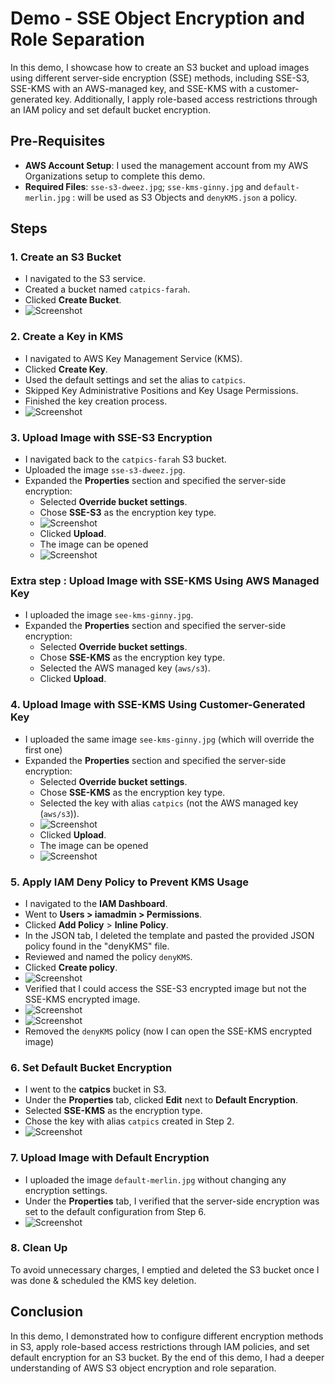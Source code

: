 # Demo - SSE Object Encryption and Role Separation

In this demo, I showcase how to create an S3 bucket and upload images using different server-side encryption (SSE) methods, including SSE-S3, SSE-KMS with an AWS-managed key, and SSE-KMS with a customer-generated key. Additionally, I apply role-based access restrictions through an IAM policy and set default bucket encryption.
## Pre-Requisites

- **AWS Account Setup**: I used the management account from my AWS Organizations setup to complete this demo.
- **Required Files**: `sse-s3-dweez.jpg`; `sse-kms-ginny.jpg` and `default-merlin.jpg` : will be used as S3 Objects and `denyKMS.json` a policy.

## Steps

### 1. Create an S3 Bucket
- I navigated to the S3 service.
- Created a bucket named `catpics-farah`.
- Clicked **Create Bucket**.
- ![Screenshot](https://imgur.com/8u7A8ZR.png)

### 2. Create a Key in KMS
- I navigated to AWS Key Management Service (KMS).
- Clicked **Create Key**.
- Used the default settings and set the alias to `catpics`.
- Skipped Key Administrative Positions and Key Usage Permissions.
- Finished the key creation process.
- ![Screenshot](https://imgur.com/EMriIYI.png)

### 3. Upload Image with SSE-S3 Encryption
- I navigated back to the `catpics-farah` S3 bucket.
- Uploaded the image `sse-s3-dweez.jpg`.
- Expanded the **Properties** section and specified the server-side encryption:
  - Selected **Override bucket settings**.
  - Chose **SSE-S3** as the encryption key type.
  - ![Screenshot](https://imgur.com/cthDXIs.png)
  - Clicked **Upload**.
  - The image can be opened
  - ![Screenshot](https://imgur.com/ApSdbb2.png)
    
### Extra step : Upload Image with SSE-KMS Using AWS Managed Key
- I uploaded the image `see-kms-ginny.jpg`.
- Expanded the **Properties** section and specified the server-side encryption:
  - Selected **Override bucket settings**.
  - Chose **SSE-KMS** as the encryption key type.
  - Selected the AWS managed key (`aws/s3`).
  - Clicked **Upload**.
  
### 4. Upload Image with SSE-KMS Using Customer-Generated Key
- I uploaded the same image `see-kms-ginny.jpg` (which will override the first one)
- Expanded the **Properties** section and specified the server-side encryption:
  - Selected **Override bucket settings**.
  - Chose **SSE-KMS** as the encryption key type.
  - Selected the key with alias `catpics` (not the AWS managed key (`aws/s3`)).
  - ![Screenshot](https://imgur.com/3GdRYS5.png)
  - Clicked **Upload**.
  - The image can be opened
  - ![Screenshot](https://imgur.com/qcTmgPB.png)


### 5. Apply IAM Deny Policy to Prevent KMS Usage
- I navigated to the **IAM Dashboard**.
- Went to **Users > iamadmin > Permissions**.
- Clicked **Add Policy** > **Inline Policy**.
- In the JSON tab, I deleted the template and pasted the provided JSON policy found in the "denyKMS" file.
- Reviewed and named the policy `denyKMS`.
- Clicked **Create policy**.
- ![Screenshot](https://imgur.com/sYqVhzh.png)
- Verified that I could access the SSE-S3 encrypted image but not the SSE-KMS encrypted image.
- ![Screenshot](https://imgur.com/bTFSCaM.png)
- ![Screenshot](https://imgur.com/uuH7Mbz.png)
- Removed the `denyKMS` policy (now I can open the SSE-KMS encrypted image)


### 6. Set Default Bucket Encryption
- I went to the **catpics** bucket in S3.
- Under the **Properties** tab, clicked **Edit** next to **Default Encryption**.
- Selected **SSE-KMS** as the encryption type.
- Chose the key with alias `catpics` created in Step 2.
- ![Screenshot](https://imgur.com/oauGcmk.png)

### 7. Upload Image with Default Encryption
- I uploaded the image `default-merlin.jpg` without changing any encryption settings.
- Under the **Properties** tab, I verified that the server-side encryption was set to the default configuration from Step 6.
- ![Screenshot](https://imgur.com/timjBB1.png)

### 8. Clean Up
To avoid unnecessary charges, I emptied and deleted the S3 bucket once I was done & scheduled the KMS key deletion.

## Conclusion
In this demo, I demonstrated how to configure different encryption methods in S3, apply role-based access restrictions through IAM policies, and set default encryption for an S3 bucket. By the end of this demo, I had a deeper understanding of AWS S3 object encryption and role separation.
